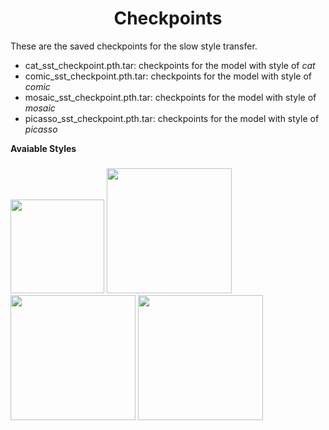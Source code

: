 **<h1><center>Checkpoints</center></h1>**
These are the saved checkpoints for the slow style transfer.

- cat_sst_checkpoint.pth.tar: checkpoints for the model with style of <I>cat</I>
- comic_sst_checkpoint.pth.tar:	checkpoints for the model with style of <I>comic</I>
- mosaic_sst_checkpoint.pth.tar:	checkpoints for the model with style of <I>mosaic</I>
- picasso_sst_checkpoint.pth.tar:	checkpoints for the model with style of <I>picasso</I>

**Avaiable Styles**
### 
<p float="left">
  <img src="https://raw.githubusercontent.com/oliver-lijiayi/Socially-Dead-Team/master/SlowStyleTransfer/StyleImages/cat.jpg?token=AKP2FBKUBB2EGDLPJ2QZSSS46JZPK" width="150"/>
  <img src="https://raw.githubusercontent.com/oliver-lijiayi/Socially-Dead-Team/master/SlowStyleTransfer/StyleImages/comic.jpg?token=AKP2FBOLIZ7RIQSDQAUMOMC46JZQU" width="200"/>
  <img src="https://raw.githubusercontent.com/oliver-lijiayi/Socially-Dead-Team/master/SlowStyleTransfer/StyleImages/mosaic.jpg?token=AKP2FBP6HRJ2MYBFGBSCO2K46JZY6" width="200"/>
  <img src="https://raw.githubusercontent.com/oliver-lijiayi/Socially-Dead-Team/master/SlowStyleTransfer/StyleImages/picasso.jpg?token=AKP2FBKTC3EWAC5BA25EACC46JZ2U" width="200"/>
</p>


